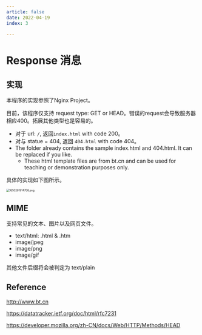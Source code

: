 ```yaml
---
article: false
date: 2022-04-19
index: 3

---
```


# Response 消息

## 实现

本程序的实现参照了Nginx Project。

目前，该程序仅支持 request type: GET or HEAD。错误的request会导致服务器相应400。拓展其他类型也是容易的。

- 对于 url: `/`, 返回`index.html` with code 200。
- 对与 statue = 404, 返回 `404.html` with code 404。
- The folder already contains the sample index.html and 404.html. It can be replaced if you like.
  - These html template files are from bt.cn and can be used for teaching or demonstration purposes only.


具体的实现如下图所示。

<img src="https://pic.hanjiaming.com.cn/2022/04/18/bf0f73f47bc3a.png" alt="1650261914706.png" style="zoom:50%;" />

## MIME

支持常见的文本、图片以及网页文件。

- text/html: .html & .htm
- image/jpeg
- image/png
- image/gif

其他文件后缀将会被判定为 text/plain

## Reference

http://www.bt.cn

https://datatracker.ietf.org/doc/html/rfc7231

https://developer.mozilla.org/zh-CN/docs/Web/HTTP/Methods/HEAD







